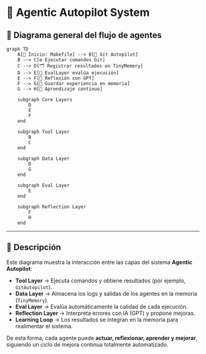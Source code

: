 # 🧠 Agentic Autopilot System

## 🧩 Diagrama general del flujo de agentes

```mermaid
graph TD
    A[🔹 Inicio: Makefile] --> B[🧠 Git Autopilot]
    B --> C[⚙️ Ejecutar comandos Git]
    C --> D[🗂 Registrar resultados en TinyMemory]
    D --> E[🧮 EvalLayer evalúa ejecución]
    E --> F[🧠 Reflexión con GPT]
    F --> G[🧾 Guardar experiencia en memoria]
    G --> H[🔁 Aprendizaje continuo]

    subgraph Core Layers
        D
        E
        F
    end

    subgraph Tool Layer
        B
        C
    end

    subgraph Data Layer
        D
        G
    end

    subgraph Eval Layer
        E
    end

    subgraph Reflection Layer
        F
        H
    end
```

---

## 📘 Descripción

Este diagrama muestra la interacción entre las capas del sistema **Agentic Autopilot**:

* **Tool Layer** → Ejecuta comandos y obtiene resultados (por ejemplo, `GitAutopilot`).
* **Data Layer** → Almacena los logs y salidas de los agentes en la memoria (`TinyMemory`).
* **Eval Layer** → Evalúa automáticamente la calidad de cada ejecución.
* **Reflection Layer** → Interpreta errores con IA (GPT) y propone mejoras.
* **Learning Loop** → Los resultados se integran en la memoria para realimentar el sistema.

De esta forma, cada agente puede **actuar, reflexionar, aprender y mejorar**, siguiendo un ciclo de mejora continua totalmente automatizado.
